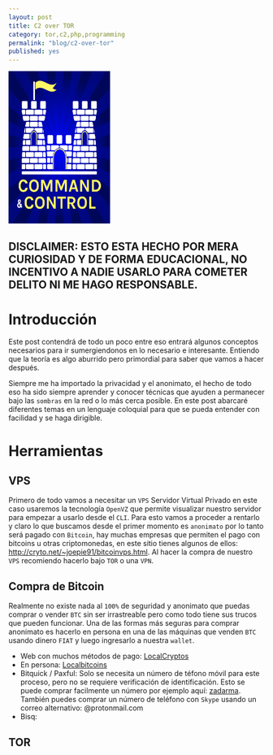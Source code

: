```yaml
---
layout: post
title: C2 over TOR
category: tor,c2,php,programming
permalink: "blog/c2-over-tor"
published: yes
---
```


<img alt="c2" src="/assets/img/c2.png" height="300" width="200" />

DISCLAIMER: ESTO ESTA HECHO POR MERA CURIOSIDAD Y DE FORMA EDUCACIONAL, NO INCENTIVO A NADIE USARLO PARA COMETER DELITO NI ME HAGO RESPONSABLE.
---

# Introducción

Este post contendrá de todo un poco entre eso entrará algunos conceptos necesarios para ir sumergiendonos en lo necesario e interesante. Entiendo que la teoría es algo aburrido pero primordial para saber que vamos a hacer después.


Siempre me ha importado la privacidad y el anonimato, el hecho de todo eso ha sido siempre aprender y conocer técnicas que ayuden a permanecer bajo las `sombras` en la red o lo más cerca posible. En este post abarcaré diferentes temas en un lenguaje coloquial para que se pueda entender con facilidad y se haga dirigible.




# Herramientas 

## VPS 

Primero de todo vamos a necesitar un `VPS` Servidor Virtual Privado en este caso usaremos la tecnología `OpenVZ` que permite visualizar nuestro servidor para empezar a usarlo desde el `CLI`. Para esto vamos a proceder a rentarlo y claro lo que buscamos desde el primer momento es `anonimato` por lo tanto será pagado con `Bitcoin`, hay muchas empresas que permiten el pago con bitcoins u otras criptomonedas, en este sitio tienes algunos de ellos: http://cryto.net/~joepie91/bitcoinvps.html. Al hacer la compra de nuestro `VPS` recomiendo hacerlo bajo `TOR` o una `VPN`.

## Compra de Bitcoin

Realmente no existe nada al `100%` de seguridad y anonimato que puedas comprar o vender `BTC` sin ser irrastreable pero como todo tiene sus trucos que pueden funcionar. Una de las formas más seguras para comprar anonimato es hacerlo en persona en una de las máquinas que venden `BTC` usando dinero `FIAT` y luego ingresarlo a nuestra `wallet`.

* Web con muchos métodos de pago: [LocalCryptos](http://localcryptos.com)
* En persona: [Localbitcoins](https://localbitcoins.com)
* Bitquick / Paxful: Solo se necesita un número de téfono móvil para este proceso, pero no se requiere verificación de identificación. Esto se puede comprar facilmente un número por ejemplo aquí: [zadarma](https://zadarma.com). También puedes comprar un número de teléfono con `Skype` usando un correo alternativo: @protonmail.com
* Bisq: 

## TOR



